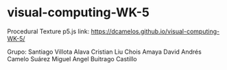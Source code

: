 # visual-computing-WK-5
Procedural Texture p5.js
link:
https://dcamelos.github.io/visual-computing-WK-5/

Grupo:
Santiago Villota Alava
Cristian Liu Chois Amaya
David Andrés Camelo Suárez
Miguel Angel Buitrago Castillo
